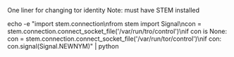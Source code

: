 One liner for changing tor identity
Note: must have STEM installed

echo -e "import stem.connection\nfrom stem import Signal\ncon = stem.connection.connect_socket_file('/var/run/tro/control')\nif con is None: con = stem.connection.connect_socket_file('/var/run/tor/control')\nif con: con.signal(Signal.NEWNYM)" | python

